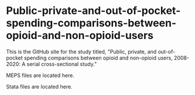 # Public-private-and-out-of-pocket-spending-comparisons-between-opioid-and-non-opioid-users


This is the GitHub site for the study titled, "Public, private, and out-of-pocket spending comparisons between opioid and non-opioid users, 2008-2020: A serial cross-sectional study."

MEPS files are located here. 

Stata files are located here. 

